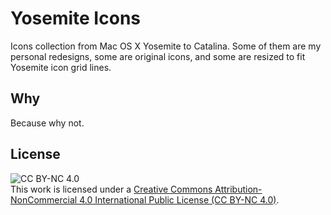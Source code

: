 # Yosemite Icons

Icons collection from Mac OS X Yosemite to Catalina. Some of them are my personal redesigns, some are original icons, and some are resized to fit Yosemite icon grid lines.

## Why

Because why not.

## License

![CC BY-NC 4.0](https://i.creativecommons.org/l/by-nc/4.0/88x31.png)  
This work is licensed under a [Creative Commons Attribution-NonCommercial 4.0 International Public License (CC BY-NC 4.0)](https://creativecommons.org/licenses/by-nc/4.0/).
